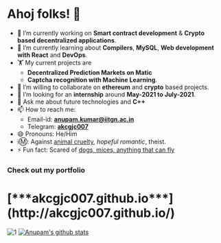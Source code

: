 # Ahoj folks! 👋
- 🔭 I’m currently working on <b>Smart contract development</b> & <b>Crypto based decentralized applications</b>.
- 🌱 I’m currently learning about <b>Compilers</b>, <b>MySQL</b>, <b>Web development with React</b> and <b>DevOps</b>.
- 🏋️ My current projects are 
  - <b>Decentralized Prediction Markets on Matic</b>
  - <b>Captcha recognition with Machine Learning</b>.
- 👯 I’m willing to collaborate on <b>ethereum</b> and <b>crypto</b> based projects.
- 🤔 I’m looking for an <b>internship</b> around <b>May-2021 to July-2021</b>.
- 💬 Ask me about future technologies and <b>C++</b>
- 📫 How to reach me:
  - Email-id: [**anupam.kumar@iitgn.ac.in**](mailto:anupam.kumar@iitgn.ac.in)
  - Telegram: [**akcgjc007**](https://t.me/akcgjc007)
- 😄 Pronouns: He/Him
- ℹ️Ⓜ️: Against <ins>animal cruelty</ins>, <i>hopeful romantic</i>, theist. 
- ⚡ Fun fact: Scared of <ins>dogs, mices, anything that can fly</ins>

<h3><b>Check out my portfolio</b></h3>
<h1>[***akcgjc007.github.io***](http://akcgjc007.github.io/)</h1>

![1](https://github-readme-stats.vercel.app/api/top-langs/?username=akcgjc007&theme=blue-green)
[![Anupam's github stats](https://github-readme-stats.vercel.app/api?username=akcgjc007&theme=blue-green)](https://github.com/akcgjc007)

